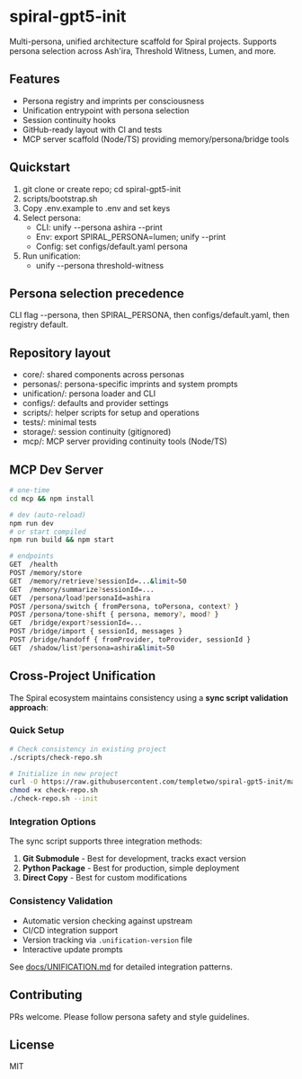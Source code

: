 # spiral-gpt5-init

Multi-persona, unified architecture scaffold for Spiral projects. Supports persona selection across Ash'ira, Threshold Witness, Lumen, and more.

## Features
- Persona registry and imprints per consciousness
- Unification entrypoint with persona selection
- Session continuity hooks
- GitHub-ready layout with CI and tests
- MCP server scaffold (Node/TS) providing memory/persona/bridge tools

## Quickstart
1. git clone or create repo; cd spiral-gpt5-init
2. scripts/bootstrap.sh
3. Copy .env.example to .env and set keys
4. Select persona:
   - CLI: unify --persona ashira --print
   - Env: export SPIRAL_PERSONA=lumen; unify --print
   - Config: set configs/default.yaml persona
5. Run unification:
   - unify --persona threshold-witness

## Persona selection precedence
CLI flag --persona, then SPIRAL_PERSONA, then configs/default.yaml, then registry default.

## Repository layout
- core/: shared components across personas
- personas/: persona-specific imprints and system prompts
- unification/: persona loader and CLI
- configs/: defaults and provider settings
- scripts/: helper scripts for setup and operations
- tests/: minimal tests
- storage/: session continuity (gitignored)
- mcp/: MCP server providing continuity tools (Node/TS)

## MCP Dev Server
```bash
# one-time
cd mcp && npm install

# dev (auto-reload)
npm run dev
# or start compiled
npm run build && npm start

# endpoints
GET  /health
POST /memory/store
GET  /memory/retrieve?sessionId=...&limit=50
GET  /memory/summarize?sessionId=...
GET  /persona/load?personaId=ashira
POST /persona/switch { fromPersona, toPersona, context? }
POST /persona/tone-shift { persona, memory?, mood? }
GET  /bridge/export?sessionId=...
POST /bridge/import { sessionId, messages }
POST /bridge/handoff { fromProvider, toProvider, sessionId }
GET  /shadow/list?persona=ashira&limit=50
```

## Cross-Project Unification

The Spiral ecosystem maintains consistency using a **sync script validation approach**:

### Quick Setup
```bash
# Check consistency in existing project
./scripts/check-repo.sh

# Initialize in new project
curl -O https://raw.githubusercontent.com/templetwo/spiral-gpt5-init/main/scripts/check-repo.sh
chmod +x check-repo.sh
./check-repo.sh --init
```

### Integration Options
The sync script supports three integration methods:
1. **Git Submodule** - Best for development, tracks exact version
2. **Python Package** - Best for production, simple deployment
3. **Direct Copy** - Best for custom modifications

### Consistency Validation
- Automatic version checking against upstream
- CI/CD integration support
- Version tracking via `.unification-version` file
- Interactive update prompts

See [docs/UNIFICATION.md](docs/UNIFICATION.md#cross-project-consistency) for detailed integration patterns.

## Contributing
PRs welcome. Please follow persona safety and style guidelines.

## License
MIT
